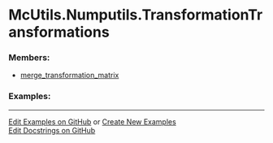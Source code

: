 # <a id="McUtils.Numputils.TransformationTransformations">McUtils.Numputils.TransformationTransformations</a>
    


### Members:

  - [merge_transformation_matrix](TransformationTransformations/merge_transformation_matrix.md)

### Examples:



___

[Edit Examples on GitHub](https://github.com/McCoyGroup/References/edit/gh-pages/Documentation/examples/McUtils/Numputils/TransformationTransformations.md) or 
[Create New Examples](https://github.com/McCoyGroup/References/new/gh-pages/?filename=Documentation/examples/McUtils/Numputils/TransformationTransformations.md) <br/>
[Edit Docstrings on GitHub](https://github.com/McCoyGroup/McUtils/edit/master/Numputils/TransformationTransformations/__init__.py?message=Update%20Docs)